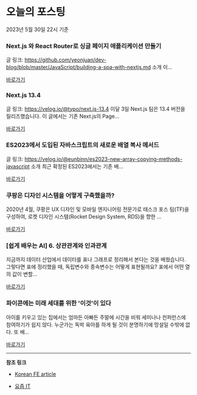 # 오늘의 포스팅 
2023년 5월 30일 22시 기준 

###  Next.js 와 React Router로 싱글 페이지 애플리케이션 만들기 

 글 링크: https://github.com/yeonjuan/dev-blog/blob/master/JavaScript/building-a-spa-with-nextjs.md 소개 이... 

 [바로가기](undefined) 

###  Next.js 13.4 

 글 링크: https://velog.io/@typo/next.js-13.4 이달 3일 Next.js 팀은 13.4 버전을 릴리즈했습니다. 이 글에서는 기존 Next.js의 Page... 

 [바로가기](undefined) 

###  ES2023에서 도입된 자바스크립트의 새로운 배열 복사 메서드 

 글 링크: https://velog.io/@eunbinn/es2023-new-array-copying-methods-javascript 소개 최근 확정된 ES2023에서는 기존 배... 

 [바로가기](undefined) 

### 쿠팡은 디자인 시스템을 어떻게 구축했을까? 

 2020년 4월, 쿠팡은 UX 디자인 및 모바일 엔지니어링 전문가로 태스크 포스 팀(TF)을 구성하여, 로켓 디자인 시스템(Rocket Design System, RDS)을 향한 ... 

 [바로가기](https://yozm.wishket.com/magazine/detail/2045/) 

### [쉽게 배우는 AI] 6. 상관관계와 인과관계 

 지금까지 데이터 산업에서 데이터를 표나 그래프로 정리해서 본다는 것을 배웠습니다. 그렇다면 표에 정리했을 때, 독립변수와 종속변수는 어떻게 표현될까요? 표에서 어떤 열의 값이 변할... 

 [바로가기](https://yozm.wishket.com/magazine/detail/2043/) 

### 파이콘에는 미래 세대를 위한 '이것'이 있다 

 아이를 키우고 있는 집에서는 엄마든 아빠든 주말에 시간을 비워 세미나나 컨퍼런스에 참여하기가 쉽지 않다. 누군가는 독박 육아를 하게 될 것이 분명하기에 망설일 수밖에 없다. 또 배... 

 [바로가기](https://yozm.wishket.com/magazine/detail/2042/) 

---

**참조 링크**

- [Korean FE article](https://kofearticle.substack.com) 

- [요즘 IT](https://yozm.wishket.com/magazine) 

